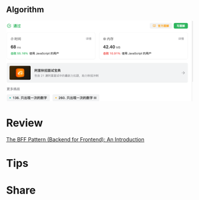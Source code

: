 ## Algorithm
![fengpu-2023-08-13-lc](../../../images/temp/fengpu-2023-10-15-lc.png)

# Review
[The BFF Pattern (Backend for Frontend): An Introduction](https://medium.com/bitsrc/bff-pattern-backend-for-frontend-an-introduction-e4fa965128bf)

# Tips


# Share
